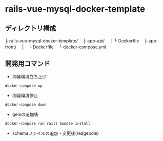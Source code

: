 # rails-vue-mysql-docker-template

## ディレクトリ構成
├ rails-vue-mysql-docker-template/
　├ app-api/
　│  └ Dockerfile
　├ app-front/
　│　└ Dockerfile
　└ docker-compose.yml

## 開発用コマンド
- 開発環境立ち上げ
```
docker-compose up
```
- 開発環境停止
```
docker-compose down
```
- gemの追加後
```
docker-compose run rails bundle install
```
- schemaファイルの追加・変更後(redgepole)
